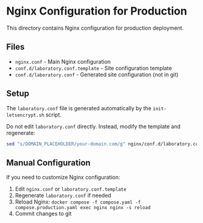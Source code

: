 # Nginx Configuration for Production

This directory contains Nginx configuration for production deployment.

## Files

- `nginx.conf` - Main Nginx configuration
- `conf.d/laboratory.conf.template` - Site configuration template
- `conf.d/laboratory.conf` - Generated site configuration (not in git)

## Setup

The `laboratory.conf` file is generated automatically by the `init-letsencrypt.sh` script.

Do not edit `laboratory.conf` directly. Instead, modify the template and regenerate:

```bash
sed "s/DOMAIN_PLACEHOLDER/your-domain.com/g" nginx/conf.d/laboratory.conf.template > nginx/conf.d/laboratory.conf
```

## Manual Configuration

If you need to customize Nginx configuration:

1. Edit `nginx.conf` or `laboratory.conf.template`
2. Regenerate `laboratory.conf` if needed
3. Reload Nginx: `docker compose -f compose.yaml -f compose.production.yaml exec nginx nginx -s reload`
4. Commit changes to git
